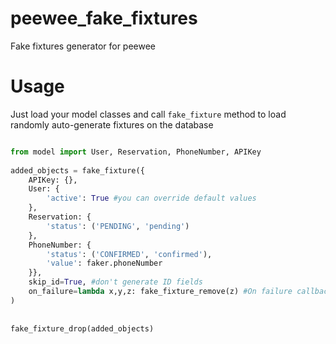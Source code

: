 peewee_fake_fixtures
====================

Fake fixtures generator for peewee

Usage
=====

Just load your model classes and call ``fake_fixture`` method to load 
randomly auto-generate fixtures on the database

```python

from model import User, Reservation, PhoneNumber, APIKey
 
added_objects = fake_fixture({
    APIKey: {},
    User: {
        'active': True #you can override default values
    },
    Reservation: {
        'status': ('PENDING', 'pending')
    },
    PhoneNumber: {
        'status': ('CONFIRMED', 'confirmed'),
        'value': faker.phoneNumber
    }},
    skip_id=True, #don't generate ID fields
    on_failure=lambda x,y,z: fake_fixture_remove(z) #On failure callback
)
 
 
fake_fixture_drop(added_objects)

```

